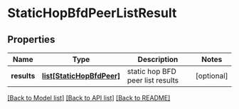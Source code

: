 # StaticHopBfdPeerListResult

## Properties
Name | Type | Description | Notes
------------ | ------------- | ------------- | -------------
**results** | [**list[StaticHopBfdPeer]**](StaticHopBfdPeer.md) | static hop BFD peer list results | [optional] 

[[Back to Model list]](../README.md#documentation-for-models) [[Back to API list]](../README.md#documentation-for-api-endpoints) [[Back to README]](../README.md)

